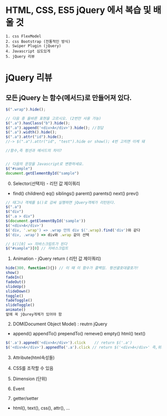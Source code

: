 # HTML, CSS, ES5 jQuery 에서 복습 및 배울 것
    1. css FlexModel
    2. css Bootstrap (전통적인 방식)
    3. Swiper Plugin (jQuery)
    4. Javascript 심도있게
    5. jQuery 리뷰

# jQuery 리뷰
## 모든 jQuery 는 함수(메서드)로 만들어져 있다.
```js
$(".wrap").hide();

// 다음 중 올바른 표현을 고르시오. (2번만 사용 가능)
$(".a").hasClass("b").hide();
$(".a").append('<div>A</div>').hide(); //정답
$(".a").width().hide();
$(".a").attr("id").hide();
//-> $(".a").attr("id", "test").hide or show(); 4번 고치면 이케 돼

//함수,즉 펑션과 메서드의 차이?


// 다음의 문장을 Javascript로 변환하세요.
$("#sample")
document.getElementById("sample")
```
0. Selector(선택자) - 리턴 값 제이쿼리
  - find() children() eq() siblings() parent() parents() next() prev() 
```js
// 태그나 객체를 $()로 감싸 실행하면 jQuery객체가 리턴된다.
$(".a")
$("div")
$(".a > div")
$(document.getElementById('sample'))
$('<div>A</div>')
$('div, '.wrap') => .wrap 안의 div $('.wrap).find('div')와 같다
$('div, .wrap') => div와 .wrap 같이 선택

// $()[0] => 자바스크립트가 된다
$("#sample")[0] // 자바스크립트
```
1. Animation - jQuery return ( 리턴 값 제이쿼리)
```js
hide(300, function(){}) // 이 때 이 함수가 콜백임. 펑션괄호대괄호가!
show()
fadeIn()
fadeOut()
slideUp()
slideDown()
toggle()
fadeToggle()
slideToggle()
animate()
앞에 꼭 jQurey개체가 있어야 함
```
2. DOM(Document Object Model) : reutrn jQuery
- append() appendTo() prependTo() remeve() empty() html() text()
```js
$('.a').appned('<div>A</div>').click    // return $('.a')
$('<div>A</div>').appnedTo('.a').click // return $('<div>A</div>' 즉,위와 리턴하는 값이 다르다
```

3. Attribute(html속성들)

4. CSS를 조작할 수 있음

5. Dimension (단위)

6. Event

7. getter/setter
  - html(), text(), css(), attr(), ...
